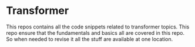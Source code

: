 # Transformer
This repos contains all the code snippets related to transformer topics. This repo ensure that the fundamentals and basics all are covered in this repo. So when needed to revise it all the stuff are available at one location.
